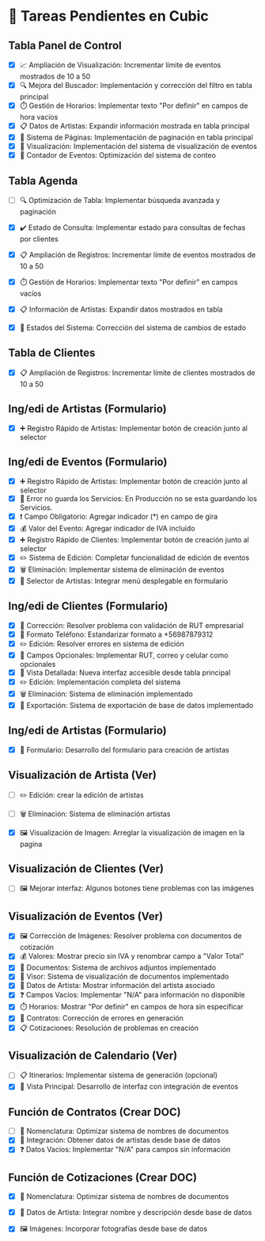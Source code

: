 
# 🎯 Tareas Pendientes en Cubic

##  Tabla Panel de Control
- [x] 📈 Ampliación de Visualización: Incrementar límite de eventos mostrados de 10 a 50
- [x] 🔍 Mejora del Buscador: Implementación y corrección del filtro en tabla principal
- [x] ⏱️ Gestión de Horarios: Implementar texto "Por definir" en campos de hora vacíos
- [x] 📋 Datos de Artistas: Expandir información mostrada en tabla principal
- [x] 📄 Sistema de Páginas: Implementación de paginación en tabla principal
- [x] 👀 Visualización: Implementación del sistema de visualización de eventos
- [x] 🔢 Contador de Eventos: Optimización del sistema de conteo

## Tabla Agenda
- [ ] 🔍 Optimización de Tabla: Implementar búsqueda avanzada y paginación
- [x] ✔️ Estado de Consulta: Implementar estado para consultas de fechas por clientes
- [x] 📋 Ampliación de Registros: Incrementar límite de eventos mostrados de 10 a 50
- [x] ⏱️ Gestión de Horarios: Implementar texto "Por definir" en campos vacíos
- [x] 📋 Información de Artistas: Expandir datos mostrados en tabla
- [x] 🔄 Estados del Sistema: Corrección del sistema de cambios de estado


## Tabla de Clientes
- [x] 📋 Ampliación de Registros: Incrementar límite de clientes mostrados de 10 a 50

## Ing/edi de Artistas (Formulario)
- [x] ➕ Registro Rápido de Artistas: Implementar botón de creación junto al selector


## Ing/edi de Eventos (Formulario)
- [x] ➕ Registro Rápido de Artistas: Implementar botón de creación junto al selector
- [x] 🐛 Error no guarda los Servicios: En Producción no se esta guardando los Servicios.
- [x] ❗ Campo Obligatorio: Agregar indicador (*) en campo de gira
- [x] 💰 Valor del Evento: Agregar indicador de IVA incluido
- [x] ➕ Registro Rápido de Clientes: Implementar botón de creación junto al selector
- [x] ✏️ Sistema de Edición: Completar funcionalidad de edición de eventos
- [x] 🗑️ Eliminación: Implementar sistema de eliminación de eventos
- [x] 👥 Selector de Artistas: Integrar menú desplegable en formulario

## Ing/edi de Clientes (Formulario)
- [x] 🐛 Corrección: Resolver problema con validación de RUT empresarial
- [x] 📱 Formato Teléfono: Estandarizar formato a +56987879312
- [x] ✏️ Edición: Resolver errores en sistema de edición
- [x] 📝 Campos Opcionales: Implementar RUT, correo y celular como opcionales
- [x] 👀 Vista Detallada: Nueva interfaz accesible desde tabla principal
- [x] ✏️ Edición: Implementación completa del sistema
- [x] 🗑️ Eliminación: Sistema de eliminación implementado
- [x] 💾 Exportación: Sistema de exportación de base de datos implementado

## Ing/edi de Artistas (Formulario)
- [x] 📝 Formulario: Desarrollo del formulario para creación de artistas

## Visualización de Artista (Ver)
- [ ] ✏️ Edición: crear la edición  de artistas
- [ ] 🗑️ Eliminación: Sistema de eliminación artistas
- [x] 🖼️ Visualización de Imagen: Arreglar la visualización de imagen en la pagina



## Visualización de Clientes (Ver)
- [ ] 🖼️ Mejorar interfaz: Algunos botones tiene problemas con las imágenes

## Visualización de Eventos (Ver)
- [x] 🖼️ Corrección de Imágenes: Resolver problema con documentos de cotización
- [x] 💰 Valores: Mostrar precio sin IVA y renombrar campo a "Valor Total"
- [x] 📎 Documentos: Sistema de archivos adjuntos implementado
- [x] 👀 Visor: Sistema de visualización de documentos implementado
- [x] 👥 Datos de Artista: Mostrar información del artista asociado
- [x] ❓ Campos Vacíos: Implementar "N/A" para información no disponible
- [x] ⏱️ Horarios: Mostrar "Por definir" en campos de hora sin especificar
- [x] 📄 Contratos: Corrección de errores en generación
- [x] 📋 Cotizaciones: Resolución de problemas en creación

## Visualización de Calendario (Ver)
- [ ] 📋 Itinerarios: Implementar sistema de generación (opcional)
- [x] 📅 Vista Principal: Desarrollo de interfaz con integración de eventos

## Función de Contratos (Crear DOC)
- [ ] 📄 Nomenclatura: Optimizar sistema de nombres de documentos
- [x] 👥 Integración: Obtener datos de artistas desde base de datos
- [x] ❓ Datos Vacíos: Implementar "N/A" para campos sin información

## Función de Cotizaciones (Crear DOC)
- [x] 📄 Nomenclatura: Optimizar sistema de nombres de documentos
- [x] 👥 Datos de Artista: Integrar nombre y descripción desde base de datos
- [x] 🖼️ Imágenes: Incorporar fotografías desde base de datos



